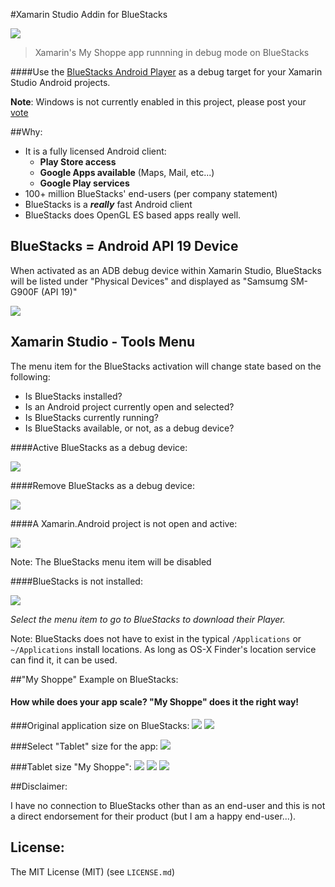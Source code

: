#Xamarin Studio Addin for BlueStacks

![](media/BlueStacks-Player.png)
> Xamarin's My Shoppe app runnning in debug mode on BlueStacks

####Use the [BlueStacks Android Player](http://www.bluestacks.com) as a debug target for your Xamarin Studio Android projects.

**Note**: Windows is not currently enabled in this project, please post your [vote](https://github.com/sushihangover/SushiHangover.BlueStacks.Addin/issues/1)

##Why:

* It is a fully licensed Android client:
	* **Play Store access**
	* **Google Apps available** (Maps, Mail, etc...)
	* **Google Play services**
* 100+ million BlueStacks' end-users (per company statement)
* BlueStacks is a ***really*** fast Android client 
* BlueStacks does OpenGL ES based apps really well.

## BlueStacks = Android API 19 Device

When activated as an ADB debug device within Xamarin Studio, BlueStacks will be listed under "Physical Devices" and displayed as "Samsumg SM-G900F (API 19)"

![](media/BlueStacks-Device.png)

## Xamarin Studio - Tools Menu

The menu item for the BlueStacks activation will change state based on the following:

 * Is BlueStacks installed?
 * Is an Android project currently open and selected?
 * Is BlueStacks currently running?
 * Is BlueStacks available, or not, as a debug device?

####Active BlueStacks as a debug device:

![](media/BlueStacks-Activate.png)

####Remove BlueStacks as a debug device:

![](media/BlueStacks-Deactivate.png)


####A Xamarin.Android project is not open and active:

![](media/BlueStacks-SelectAndroidProject.png)

Note: The BlueStacks menu item will be disabled

####BlueStacks is not installed:

![](media/BlueStacks-NotInstalled.png)

*Select the menu item to go to BlueStacks to download their Player.*

Note: BlueStacks does not have to exist in the typical `/Applications` or `~/Applications` install locations. As long as OS-X Finder's location service can find it, it can be used.

##"My Shoppe" Example on BlueStacks:

#### **How while does your app scale? "My Shoppe" does it the right way!**

###Original application size on BlueStacks:
![](media/Tasky-Original-01.png)
![](media/Tasky-Original-02.png)

###Select "Tablet" size for the app:
![](media/Tasky-AppSize.png)

###Tablet size "My Shoppe":
![](media/Tasky-Size-01.png)
![](media/Tasky-Size-02.png)
![](media/Tasky-Size-03.png)


##Disclaimer: 

I have no connection to BlueStacks other than as an end-user and this is not a direct endorsement for their product (but I am a happy end-user...).

## License:

The MIT License (MIT) (see `LICENSE.md`) 